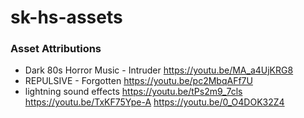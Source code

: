 # sk-hs-assets

### Asset Attributions

* Dark 80s Horror Music - Intruder https://youtu.be/MA_a4UjKRG8
* REPULSIVE - Forgotten https://youtu.be/pc2MbqAFf7U
* lightning sound effects https://youtu.be/tPs2m9_7cls https://youtu.be/TxKF75Ype-A https://youtu.be/0_O4DOK32Z4

